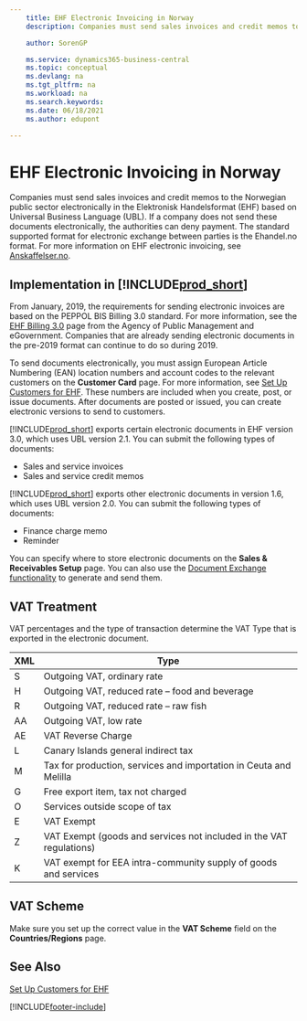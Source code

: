 ```yaml
---
    title: EHF Electronic Invoicing in Norway
    description: Companies must send sales invoices and credit memos to the Norwegian public sector electronically in the Elektronisk Handelsformat (EHF) based on (UBL).

    author: SorenGP

    ms.service: dynamics365-business-central
    ms.topic: conceptual
    ms.devlang: na
    ms.tgt_pltfrm: na
    ms.workload: na
    ms.search.keywords:
    ms.date: 06/18/2021
    ms.author: edupont

---
```

# EHF Electronic Invoicing in Norway
Companies must send sales invoices and credit memos to the Norwegian public sector electronically in the Elektronisk Handelsformat (EHF) based on Universal Business Language (UBL). If a company does not send these documents electronically, the authorities can deny payment. The standard supported format for electronic exchange between parties is the Ehandel.no format. For more information on EHF electronic invoicing, see [Anskaffelser.no](https://www.anskaffelser.no).  

## Implementation in [!INCLUDE[prod_short](../../includes/prod_short.md)]  
From January, 2019, the requirements for sending electronic invoices are based on the PEPPOL BIS Billing 3.0 standard. For more information, see the [EHF Billing 3.0](https://test-vefa.difi.no/ehf/g3/billing-3.0/norway/) page from the Agency of Public Management and eGovernment. Companies that are already sending electronic documents in the pre-2019 format can continue to do so during 2019.

To send documents electronically, you must assign European Article Numbering (EAN) location numbers and account codes to the relevant customers on the **Customer Card** page. For more information, see [Set Up Customers for EHF](how-to-set-up-customers-for-ehf.md). These numbers are included when you create, post, or issue documents. After documents are posted or issued, you can create electronic versions to send to customers.  

[!INCLUDE[prod_short](../../includes/prod_short.md)] exports certain electronic documents in EHF version 3.0, which uses UBL version 2.1. You can submit the following types of documents:  

- Sales and service invoices
- Sales and service credit memos

[!INCLUDE[prod_short](../../includes/prod_short.md)] exports other electronic documents in version 1.6, which uses UBL version 2.0. You can submit the following types of documents:  

- Finance charge memo  
- Reminder  

You can specify where to store electronic documents on the **Sales & Receivables Setup** page. You can also use the [Document Exchange functionality](../../across-how-to-set-up-electronic-document-sending-and-receiving.md) to generate and send them.

## VAT Treatment  
VAT percentages and the type of transaction determine the VAT Type that is exported in the electronic document.  

|XML|Type| 
|---------|----------|  
|S|Outgoing VAT, ordinary rate|
|H|Outgoing VAT, reduced rate – food and beverage|
|R|Outgoing VAT, reduced rate – raw fish|
|AA|Outgoing VAT, low rate|
|AE|VAT Reverse Charge|
|L|Canary Islands general indirect tax|
|M|Tax for production, services and importation in Ceuta and Melilla|
|G|Free export item, tax not charged|
|O|Services outside scope of tax|
|E|VAT Exempt|
|Z|VAT Exempt (goods and services not included in the VAT regulations)|
|K|VAT exempt for EEA intra-community supply of goods and services|

## VAT Scheme
Make sure you set up the correct value in the **VAT Scheme** field on the **Countries/Regions** page.

## See Also  
[Set Up Customers for EHF](how-to-set-up-customers-for-ehf.md)


[!INCLUDE[footer-include](../../includes/footer-banner.md)]